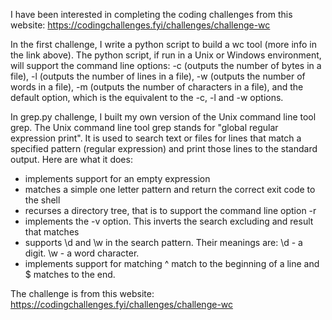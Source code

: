 I have been interested in completing the coding challenges from this website: https://codingchallenges.fyi/challenges/challenge-wc

In the first challenge, I write a python script to build a wc tool (more info in the link above).
The python script, if run in a Unix or Windows environment, will support the command line options:
-c (outputs the number of bytes in a file), 
-l (outputs the number of lines in a file), 
-w (outputs the number of words in a file), 
-m (outputs the number of characters in a file), 
and the default option, which is the equivalent to the -c, -l and -w options.

In grep.py challenge, I built my own version of the Unix command line tool grep. The Unix command line tool grep stands for "global regular expression print". It is used to search text or files for lines that match a specified pattern (regular expression) and print those lines to the standard output. Here are what it does:
- implements support for an empty expression
- matches a simple one letter pattern and return the correct exit code to the shell
- recurses a directory tree, that is to support the command line option -r
- implements the -v option. This inverts the search excluding and result that matches
- supports \d and \w in the search pattern. Their meanings are: \d - a digit. \w - a word character.
- implements support for matching ^ match to the beginning of a line and $ matches to the end.

The challenge is from this website: https://codingchallenges.fyi/challenges/challenge-wc
